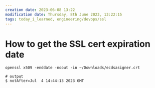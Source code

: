 ```yaml
---
creation date: 2023-06-08 13:22
modification date: Thursday, 8th June 2023, 13:22:15
tags: today_i_learned, engineering/devops/ssl
---
```


# How to get the SSL cert expiration date

```shell
openssl x509 -enddate -noout -in ~/Downloads/ecdsasigner.crt

# output
$ notAfter=Jul  4 14:44:13 2023 GMT
```